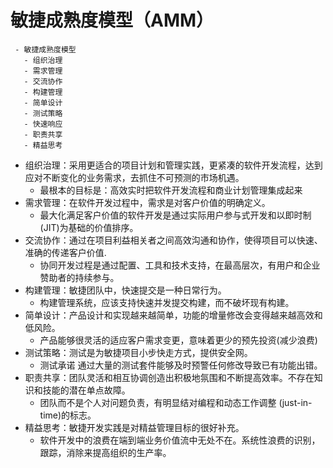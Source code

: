 # 敏捷成熟度模型（AMM）

```radar
 - 敏捷成熟度模型
   - 组织治理
   - 需求管理
   - 交流协作
   - 构建管理
   - 简单设计
   - 测试策略
   - 快速响应
   - 职责共享
   - 精益思考
```

- 组织治理：采用更适合的项目计划和管理实践，更紧凑的软件开发流程，达到应对不断变化的业务需求，去抓住不可预测的市场机遇。
  - 最根本的目标是：高效实时把软件开发流程和商业计划管理集成起来
- 需求管理：在软件开发过程中，需求是对客户价值的明确定义。
  - 最大化满足客户价值的软件开发是通过实际用户参与式开发和以即时制(JIT)为基础的价值排序。
- 交流协作：通过在项目利益相关者之间高效沟通和协作，使得项目可以快速、准确的传递客户价值.
  - 协同开发过程是通过配置、工具和技术支持，在最高层次，有用户和企业赞助者的持续参与。
- 构建管理：敏捷团队中，快速提交是一种日常行为。
  - 构建管理系统，应该支持快速并发提交构建，而不破坏现有构建。
- 简单设计：产品设计和实现越来越简单，功能的增量修改会变得越来越高效和低风险。
  - 产品能够很灵活的适应客户需求变更，意味着更少的预先投资(减少浪费)
- 测试策略：测试是为敏捷项目小步快走方式，提供安全网。
  - 测试承诺 通过大量的测试套件能够及时预警任何修改导致已有功能出错。
- 职责共享：团队灵活和相互协调创造出积极地氛围和不断提高效率。不存在知识和技能的潜在单点故障。
  - 团队而不是个人对问题负责，有明显结对编程和动态工作调整 (just-in-time)的标志。
- 精益思考：敏捷开发实践是对精益管理目标的很好补充。
  - 软件开发中的浪费在端到端业务价值流中无处不在。系统性浪费的识别，跟踪，消除来提高组织的生产率。
